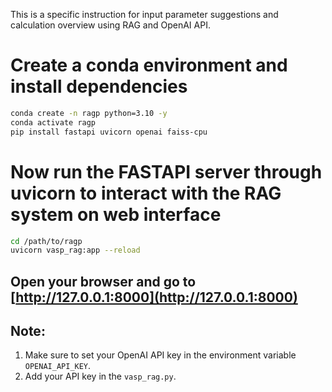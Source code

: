 This is a specific instruction for input parameter suggestions and calculation overview using RAG and OpenAI API.

# Create a conda environment and install dependencies
```bash
conda create -n ragp python=3.10 -y
conda activate ragp
pip install fastapi uvicorn openai faiss-cpu
```
# Now run the FASTAPI server through uvicorn to interact with the RAG system on web interface
```bash
cd /path/to/ragp
uvicorn vasp_rag:app --reload
```

## Open your browser and go to [http://127.0.0.1:8000](http://127.0.0.1:8000)

## Note:
1. Make sure to set your OpenAI API key in the environment variable `OPENAI_API_KEY`.
2. Add your API key in the `vasp_rag.py`.

